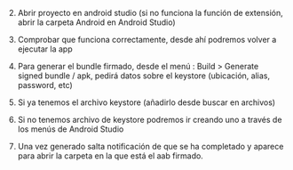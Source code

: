 
2. Abrir proyecto en android studio (si no funciona la función de extensión, abrir la carpeta Android en Android Studio)

3. Comprobar que funciona correctamente, desde ahí podremos volver a ejecutar la app

4. Para generar el bundle firmado, desde el menú : Build > Generate signed bundle / apk, pedirá datos sobre el keystore (ubicación, alias, password, etc)

5. Si ya tenemos el archivo keystore (añadirlo desde buscar en archivos)

6. Si no tenemos archivo de keystore podremos ir creando uno a través de los menús de Android Studio

7. Una vez generado salta notificación de que se ha completado y aparece para abrir la carpeta en la que está el aab firmado.
